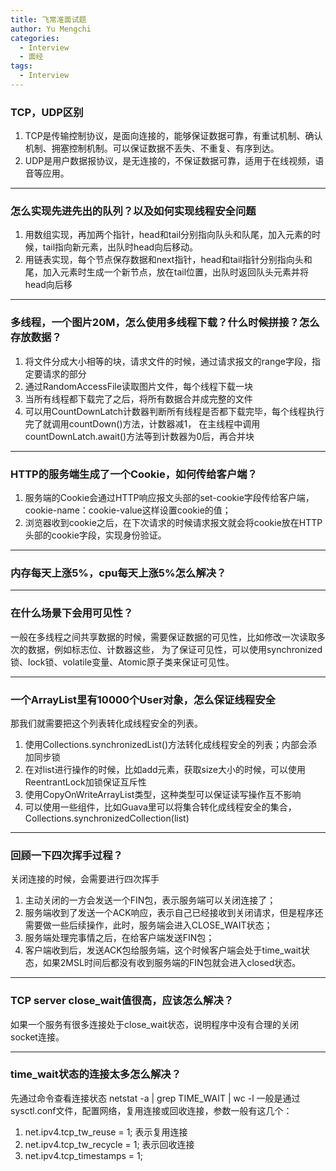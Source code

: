```yaml
---
title: 飞常准面试题
author: Yu Mengchi
categories:
  - Interview
  - 面经
tags:
  - Interview
---
```

  
### TCP，UDP区别
1. TCP是传输控制协议，是面向连接的，能够保证数据可靠，有重试机制、确认机制、拥塞控制机制。可以保证数据不丢失、不重复、有序到达。
2. UDP是用户数据报协议，是无连接的，不保证数据可靠，适用于在线视频，语音等应用。

---
### 怎么实现先进先出的队列？以及如何实现线程安全问题
1. 用数组实现，再加两个指针，head和tail分别指向队头和队尾，加入元素的时候，tail指向新元素，出队时head向后移动。
2. 用链表实现，每个节点保存数据和next指针，head和tail指针分别指向头和尾，加入元素时生成一个新节点，放在tail位置，出队时返回队头元素并将head向后移

---
### 多线程，一个图片20M，怎么使用多线程下载？什么时候拼接？怎么存放数据？
1. 将文件分成大小相等的块，请求文件的时候，通过请求报文的range字段，指定要请求的部分
2. 通过RandomAccessFile读取图片文件，每个线程下载一块
3. 当所有线程都下载完了之后，将所有数据合并成完整的文件
4. 可以用CountDownLatch计数器判断所有线程是否都下载完毕，每个线程执行完了就调用countDown()方法，计数器减1，
在主线程中调用countDownLatch.await()方法等到计数器为0后，再合并块

---
### HTTP的服务端生成了一个Cookie，如何传给客户端？
1. 服务端的Cookie会通过HTTP响应报文头部的set-cookie字段传给客户端，cookie-name：cookie-value这样设置cookie的值；
2. 浏览器收到cookie之后，在下次请求的时候请求报文就会将cookie放在HTTP头部的cookie字段，实现身份验证。

---
### 内存每天上涨5%，cpu每天上涨5%怎么解决？


---
### 在什么场景下会用可见性？
一般在多线程之间共享数据的时候，需要保证数据的可见性，比如修改一次读取多次的数据，例如标志位、计数器这些，
为了保证可见性，可以使用synchronized锁、lock锁、volatile变量、Atomic原子类来保证可见性。


---
### 一个ArrayList里有10000个User对象，怎么保证线程安全
那我们就需要把这个列表转化成线程安全的列表。
1. 使用Collections.synchronizedList()方法转化成线程安全的列表；内部会添加同步锁
2. 在对list进行操作的时候，比如add元素，获取size大小的时候，可以使用ReentrantLock加锁保证互斥性
3. 使用CopyOnWriteArrayList类型，这种类型可以保证读写操作互不影响
4. 可以使用一些组件，比如Guava里可以将集合转化成线程安全的集合，Collections.synchronizedCollection(list)

---
### 回顾一下四次挥手过程？

关闭连接的时候，会需要进行四次挥手
1. 主动关闭的一方会发送一个FIN包，表示服务端可以关闭连接了；
2. 服务端收到了发送一个ACK响应，表示自己已经接收到关闭请求，但是程序还需要做一些后续操作，此时，服务端会进入CLOSE_WAIT状态；
3. 服务端处理完事情之后，在给客户端发送FIN包；
4. 客户端收到后，发送ACK包给服务端，这个时候客户端会处于time_wait状态，如果2MSL时间后都没有收到服务端的FIN包就会进入closed状态。

---
### TCP server close_wait值很高，应该怎么解决？
如果一个服务有很多连接处于close_wait状态，说明程序中没有合理的关闭socket连接。

---
### time_wait状态的连接太多怎么解决？
先通过命令查看连接状态
netstat -a | grep TIME_WAIT | wc -l
一般是通过sysctl.conf文件，配置网络，复用连接或回收连接，参数一般有这几个：
1. net.ipv4.tcp_tw_reuse = 1; 表示复用连接
2. net.ipv4.tcp_tw_recycle = 1; 表示回收连接
3. net.ipv4.tcp_timestamps = 1; 


